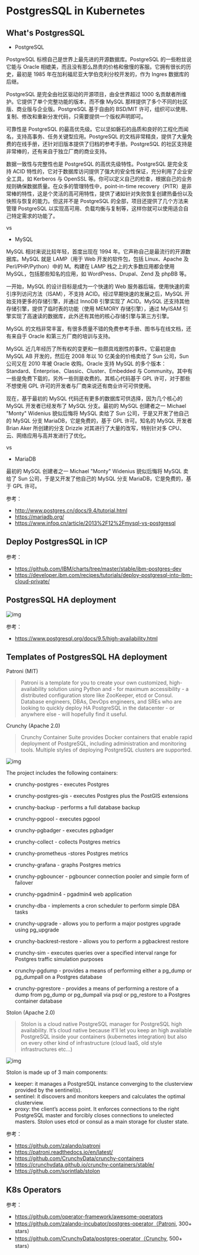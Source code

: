 # PostgresSQL in Kubernetes

## What's PostgresSQL

- PostgreSQL

PostgreSQL 标榜自己是世界上最先进的开源数据库。PostgreSQL 的一些粉丝说它能与 Oracle 相媲美，而且没有那么昂贵的价格和傲慢的客服。它拥有很长的历史，最初是 1985 年在加利福尼亚大学伯克利分校开发的，作为 Ingres 数据库的后继。

PostgreSQL 是完全由社区驱动的开源项目，由全世界超过 1000 名贡献者所维护。它提供了单个完整功能的版本，而不像 MySQL 那样提供了多个不同的社区版、商业版与企业版。PostgreSQL 基于自由的 BSD/MIT 许可，组织可以使用、复制、修改和重新分发代码，只需要提供一个版权声明即可。

可靠性是 PostgreSQL 的最高优先级。它以坚如磐石的品质和良好的工程化而闻名，支持高事务、任务关键型应用。PostgreSQL 的文档非常精良，提供了大量免费的在线手册，还针对旧版本提供了归档的参考手册。PostgreSQL 的社区支持是非常棒的，还有来自于独立厂商的商业支持。

数据一致性与完整性也是 PostgreSQL 的高优先级特性。PostgreSQL 是完全支持 ACID 特性的，它对于数据库访问提供了强大的安全性保证，充分利用了企业安全工具，如 Kerberos 与 OpenSSL 等。你可以定义自己的检查，根据自己的业务规则确保数据质量。在众多的管理特性中，point-in-time recovery（PITR）是非常棒的特性，这是个灵活的高可用特性，提供了诸如针对失败恢复创建热备份以及快照与恢复的能力。但这并不是 PostgreSQL 的全部，项目还提供了几个方法来管理 PostgreSQL 以实现高可用、负载均衡与复制等，这样你就可以使用适合自己特定需求的功能了。

vs

- MySQL

MySQL 相对来说比较年轻，首度出现在 1994 年。它声称自己是最流行的开源数据库。MySQL 就是 LAMP（用于 Web 开发的软件包，包括 Linux、Apache 及 Perl/PHP/Python）中的 M。构建在 LAMP 栈之上的大多数应用都会使用 MySQL，包括那些知名的应用，如 WordPress、Drupal、Zend 及 phpBB 等。

一开始，MySQL 的设计目标是成为一个快速的 Web 服务器后端，使用快速的索引序列访问方法（ISAM），不支持 ACID。经过早期快速的发展之后，MySQL 开始支持更多的存储引擎，并通过 InnoDB 引擎实现了 ACID。MySQL 还支持其他存储引擎，提供了临时表的功能（使用 MEMORY 存储引擎），通过 MyISAM 引擎实现了高速读的数据库，此外还有其他的核心存储引擎与第三方引擎。

MySQL 的文档非常丰富，有很多质量不错的免费参考手册、图书与在线文档，还有来自于 Oracle 和第三方厂商的培训与支持。

MySQL 近几年经历了所有权的变更和一些颇具戏剧性的事件。它最初是由 MySQL AB 开发的，然后在 2008 年以 10 亿美金的价格卖给了 Sun 公司，Sun 公司又在 2010 年被 Oracle 收购。Oracle 支持 MySQL 的多个版本：Standard、Enterprise、Classic、Cluster、Embedded 与 Community。其中有一些是免费下载的，另外一些则是收费的。其核心代码基于 GPL 许可，对于那些不想使用 GPL 许可的开发者与厂商来说还有商业许可可供使用。

现在，基于最初的 MySQL 代码还有更多的数据库可供选择，因为几个核心的 MySQL 开发者已经发布了 MySQL 分支。最初的 MySQL 创建者之一 Michael "Monty" Widenius 貌似后悔将 MySQL 卖给了 Sun 公司，于是又开发了他自己的 MySQL 分支 MariaDB，它是免费的，基于 GPL 许可。知名的 MySQL 开发者 Brian Aker 所创建的分支 Drizzle 对其进行了大量的改写，特别针对多 CPU、云、网络应用与高并发进行了优化。

vs

- MariaDB

最初的 MySQL 创建者之一 Michael "Monty" Widenius 貌似后悔将 MySQL 卖给了 Sun 公司，于是又开发了他自己的 MySQL 分支 MariaDB，它是免费的，基于 GPL 许可。


参考：
 
 - http://www.postgres.cn/docs/9.4/tutorial.html
 - https://mariadb.org/
 - https://www.infoq.cn/article/2013%2F12%2Fmysql-vs-postgresql

 
 
## Deploy PostgresSQL in ICP
 
参考：
 
 - https://github.com/IBM/charts/tree/master/stable/ibm-postgres-dev
 - https://developer.ibm.com/recipes/tutorials/deploy-postgresql-into-ibm-cloud-private/
 
 
## PostgresSQL HA deployment
 
![img](https://raw.githubusercontent.com/huoqifeng/document/master/k8s/postgresInK8s.imgs/ha-options.png)


参考：

 - https://www.postgresql.org/docs/9.5/high-availability.html
	

## Templates of PostgresSQL HA deployment


Patroni (MIT)

> Patroni is a template for you to create your own customized, high-availability solution using Python and - for maximum accessibility - a distributed configuration store like ZooKeeper, etcd or Consul. Database engineers, DBAs, DevOps engineers, and SREs who are looking to quickly deploy HA PostgreSQL in the datacenter - or anywhere else - will hopefully find it useful.

Crunchy (Apache 2.0)

> Crunchy Container Suite provides Docker containers that enable rapid deployment of PostgreSQL, including administration and monitoring tools. Multiple styles of deploying PostgreSQL clusters are supported.

![img](https://raw.githubusercontent.com/huoqifeng/document/master/k8s/postgresInK8s.imgs/ha-crunchy.png) 

The project includes the following containers:

- crunchy-postgres - executes Postgres

- crunchy-postgres-gis - executes Postgres plus the PostGIS extensions

- crunchy-backup - performs a full database backup

- crunchy-pgpool - executes pgpool

- crunchy-pgbadger - executes pgbadger

- crunchy-collect - collects Postgres metrics

- crunchy-prometheus -stores Postgres metrics

- crunchy-grafana - graphs Postgres metrics

- crunchy-pgbouncer - pgbouncer connection pooler and simple form of failover

- crunchy-pgadmin4 - pgadmin4 web application

- crunchy-dba - implements a cron scheduler to perform simple DBA tasks

- crunchy-upgrade - allows you to perform a major postgres upgrade using pg_upgrade

- crunchy-backrest-restore - allows you to perform a pgbackrest restore

- crunchy-sim - executes queries over a specified interval range for Postgres traffic simulation purposes

- crunchy-pgdump - provides a means of performing either a pg_dump or pg_dumpall on a Postgres database

- crunchy-pgrestore - provides a means of performing a restore of a dump from pg_dump or pg_dumpall via psql or pg_restore to a Postgres container database


Stolon (Apache 2.0)

> Stolon is a cloud native PostgreSQL manager for PostgreSQL high availability. It’s cloud native because it’ll let you keep an high available PostgreSQL inside your containers (kubernetes integration) but also on every other kind of infrastructure (cloud IaaS, old style infrastructures etc…)

![img](https://raw.githubusercontent.com/huoqifeng/document/master/k8s/postgresInK8s.imgs/ha-stolon.png) 

Stolon is made up of 3 main components:

- keeper: it manages a PostgreSQL instance converging to the clusterview provided by the sentinel(s).
- sentinel: it discovers and monitors keepers and calculates the optimal clusterview.
- proxy: the client’s access point. It enforces connections to the right PostgreSQL master and forcibly closes connections to unelected masters.
Stolon uses etcd or consul as a main storage for cluster state.


参考：

 - https://github.com/zalando/patroni
 - https://patroni.readthedocs.io/en/latest/
 - https://github.com/CrunchyData/crunchy-containers
 - https://crunchydata.github.io/crunchy-containers/stable/
 - https://github.com/sorintlab/stolon
 

## K8s Operators 

参考：

 - https://github.com/operator-framework/awesome-operators
 - https://github.com/zalando-incubator/postgres-operator（Patroni, 300+ stars）
 - https://github.com/CrunchyData/postgres-operator（Crunchy, 500+ stars）